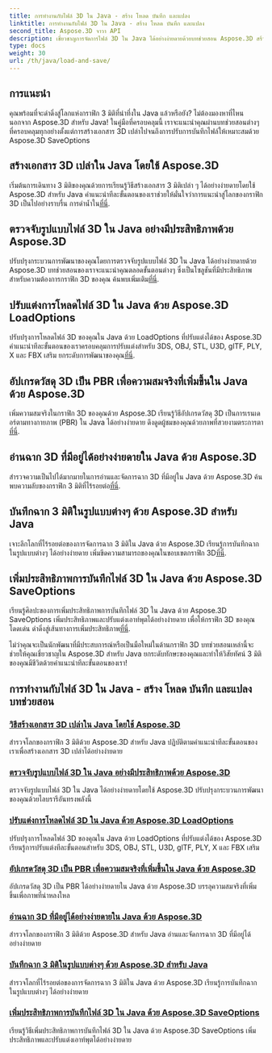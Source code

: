 ```yaml
---
title: การทำงานกับไฟล์ 3D ใน Java - สร้าง โหลด บันทึก และแปลง
linktitle: การทำงานกับไฟล์ 3D ใน Java - สร้าง โหลด บันทึก และแปลง
second_title: Aspose.3D จาวา API
description: เชี่ยวชาญการจัดการไฟล์ 3D ใน Java ได้อย่างง่ายดายด้วยบทช่วยสอน Aspose.3D สร้าง โหลด บันทึก และแปลงไฟล์ 3D ได้อย่างง่ายดายโดยใช้คำแนะนำทีละขั้นตอน
type: docs
weight: 30
url: /th/java/load-and-save/
---
```


## การแนะนำ

คุณพร้อมที่จะดำดิ่งสู่โลกแห่งกราฟิก 3 มิติที่น่าทึ่งใน Java แล้วหรือยัง? ไม่ต้องมองหาที่ไหนนอกจาก Aspose.3D สำหรับ Java! ในคู่มือที่ครอบคลุมนี้ เราจะแนะนำคุณผ่านบทช่วยสอนต่างๆ ที่ครอบคลุมทุกอย่างตั้งแต่การสร้างเอกสาร 3D เปล่าไปจนถึงการปรับการบันทึกไฟล์ให้เหมาะสมด้วย Aspose.3D SaveOptions

## สร้างเอกสาร 3D เปล่าใน Java โดยใช้ Aspose.3D

 เริ่มต้นการเดินทาง 3 มิติของคุณด้วยการเรียนรู้วิธีสร้างเอกสาร 3 มิติเปล่า ๆ ได้อย่างง่ายดายโดยใช้ Aspose.3D สำหรับ Java คำแนะนำทีละขั้นตอนของเราช่วยให้มั่นใจว่าการแนะนำสู่โลกของกราฟิก 3D เป็นไปอย่างราบรื่น การดำน้ำใน[ที่นี่](./create-empty-3d-document/).

## ตรวจจับรูปแบบไฟล์ 3D ใน Java อย่างมีประสิทธิภาพด้วย Aspose.3D

 ปรับปรุงกระบวนการพัฒนาของคุณโดยการตรวจจับรูปแบบไฟล์ 3D ใน Java ได้อย่างง่ายดายด้วย Aspose.3D บทช่วยสอนของเราจะแนะนำคุณตลอดขั้นตอนต่างๆ ซึ่งเป็นโซลูชันที่มีประสิทธิภาพสำหรับความต้องการกราฟิก 3D ของคุณ ค้นพบเพิ่มเติม[ที่นี่](./detect-3d-file-formats/).

## ปรับแต่งการโหลดไฟล์ 3D ใน Java ด้วย Aspose.3D LoadOptions

ปรับปรุงการโหลดไฟล์ 3D ของคุณใน Java ด้วย LoadOptions ที่ปรับแต่งได้ของ Aspose.3D คำแนะนำทีละขั้นตอนของเราครอบคลุมการปรับแต่งสำหรับ 3DS, OBJ, STL, U3D, glTF, PLY, X และ FBX เสริม ยกระดับการพัฒนาของคุณ[ที่นี่](./customize-3d-file-loading/).

## อัปเกรดวัสดุ 3D เป็น PBR เพื่อความสมจริงที่เพิ่มขึ้นใน Java ด้วย Aspose.3D

 เพิ่มความสมจริงในกราฟิก 3D ของคุณด้วย Aspose.3D เรียนรู้วิธีอัปเกรดวัสดุ 3D เป็นการเรนเดอร์ตามทางกายภาพ (PBR) ใน Java ได้อย่างง่ายดาย ดึงดูดผู้ชมของคุณด้วยภาพที่สวยงามตระการตา[ที่นี่](./upgrade-materials-to-pbr/).

## อ่านฉาก 3D ที่มีอยู่ได้อย่างง่ายดายใน Java ด้วย Aspose.3D

 สำรวจความเป็นไปได้มากมายในการอ่านและจัดการฉาก 3D ที่มีอยู่ใน Java ด้วย Aspose.3D ค้นพบความลับของกราฟิก 3 มิติที่ไร้รอยต่อ[ที่นี่](./read-existing-3d-scenes/).

## บันทึกฉาก 3 มิติในรูปแบบต่างๆ ด้วย Aspose.3D สำหรับ Java

 เจาะลึกโลกที่ไร้รอยต่อของการจัดการฉาก 3 มิติใน Java ด้วย Aspose.3D เรียนรู้การบันทึกฉากในรูปแบบต่างๆ ได้อย่างง่ายดาย เพิ่มขีดความสามารถของคุณในขอบเขตกราฟิก 3D[ที่นี่](./save-3d-scenes/).

## เพิ่มประสิทธิภาพการบันทึกไฟล์ 3D ใน Java ด้วย Aspose.3D SaveOptions

 เรียนรู้ศิลปะของการเพิ่มประสิทธิภาพการบันทึกไฟล์ 3D ใน Java ด้วย Aspose.3D SaveOptions เพิ่มประสิทธิภาพและปรับแต่งเอาท์พุตได้อย่างง่ายดาย เพื่อให้กราฟิก 3D ของคุณโดดเด่น ดำดิ่งสู่เส้นทางการเพิ่มประสิทธิภาพ[ที่นี่](./optimize-3d-file-saving/).

ไม่ว่าคุณจะเป็นนักพัฒนาที่มีประสบการณ์หรือเป็นมือใหม่ในด้านกราฟิก 3D บทช่วยสอนเหล่านี้จะช่วยให้คุณเชี่ยวชาญใน Aspose.3D สำหรับ Java ยกระดับทักษะของคุณและทำให้วิสัยทัศน์ 3 มิติของคุณมีชีวิตด้วยคำแนะนำทีละขั้นตอนของเรา!
## การทำงานกับไฟล์ 3D ใน Java - สร้าง โหลด บันทึก และแปลงบทช่วยสอน
### [วิธีสร้างเอกสาร 3D เปล่าใน Java โดยใช้ Aspose.3D](./create-empty-3d-document/)
สำรวจโลกของกราฟิก 3 มิติด้วย Aspose.3D สำหรับ Java ปฏิบัติตามคำแนะนำทีละขั้นตอนของเราเพื่อสร้างเอกสาร 3D เปล่าได้อย่างง่ายดาย
### [ตรวจจับรูปแบบไฟล์ 3D ใน Java อย่างมีประสิทธิภาพด้วย Aspose.3D](./detect-3d-file-formats/)
ตรวจจับรูปแบบไฟล์ 3D ใน Java ได้อย่างง่ายดายโดยใช้ Aspose.3D ปรับปรุงกระบวนการพัฒนาของคุณด้วยไลบรารีอันทรงพลังนี้
### [ปรับแต่งการโหลดไฟล์ 3D ใน Java ด้วย Aspose.3D LoadOptions](./customize-3d-file-loading/)
ปรับปรุงการโหลดไฟล์ 3D ของคุณใน Java ด้วย LoadOptions ที่ปรับแต่งได้ของ Aspose.3D เรียนรู้การปรับแต่งทีละขั้นตอนสำหรับ 3DS, OBJ, STL, U3D, glTF, PLY, X และ FBX เสริม
### [อัปเกรดวัสดุ 3D เป็น PBR เพื่อความสมจริงที่เพิ่มขึ้นใน Java ด้วย Aspose.3D](./upgrade-materials-to-pbr/)
อัปเกรดวัสดุ 3D เป็น PBR ได้อย่างง่ายดายใน Java ด้วย Aspose.3D บรรลุความสมจริงที่เพิ่มขึ้นเพื่อภาพที่น่าหลงใหล
### [อ่านฉาก 3D ที่มีอยู่ได้อย่างง่ายดายใน Java ด้วย Aspose.3D](./read-existing-3d-scenes/)
สำรวจโลกของกราฟิก 3 มิติด้วย Aspose.3D สำหรับ Java อ่านและจัดการฉาก 3D ที่มีอยู่ได้อย่างง่ายดาย
### [บันทึกฉาก 3 มิติในรูปแบบต่างๆ ด้วย Aspose.3D สำหรับ Java](./save-3d-scenes/)
สำรวจโลกที่ไร้รอยต่อของการจัดการฉาก 3 มิติใน Java ด้วย Aspose.3D เรียนรู้การบันทึกฉากในรูปแบบต่างๆ ได้อย่างง่ายดาย
### [เพิ่มประสิทธิภาพการบันทึกไฟล์ 3D ใน Java ด้วย Aspose.3D SaveOptions](./optimize-3d-file-saving/)
เรียนรู้วิธีเพิ่มประสิทธิภาพการบันทึกไฟล์ 3D ใน Java ด้วย Aspose.3D SaveOptions เพิ่มประสิทธิภาพและปรับแต่งเอาท์พุตได้อย่างง่ายดาย